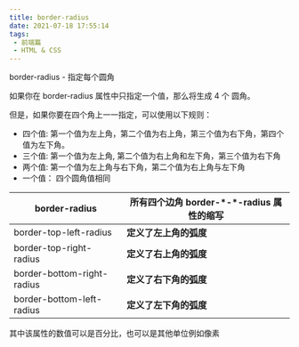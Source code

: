 ```yaml
---
title: border-radius
date: 2021-07-18 17:55:14
tags:
 - 前端篇
 - HTML & CSS	
---
```


 border-radius - 指定每个圆角

如果你在 border-radius 属性中只指定一个值，那么将生成 4 个 圆角。

但是，如果你要在四个角上一一指定，可以使用以下规则：

- 四个值: 第一个值为左上角，第二个值为右上角，第三个值为右下角，第四个值为左下角。
- 三个值: 第一个值为左上角,     第二个值为右上角和左下角，第三个值为右下角
- 两个值: 第一个值为左上角与右下角，第二个值为右上角与左下角
- 一个值： 四个圆角值相同

 <!--more-->

| border-radius              | **所有四个边角** **border-\*-\*-radius** **属性的缩写** |
| -------------------------- | ------------------------------------------------------- |
| border-top-left-radius     | **定义了左上角的弧度**                                  |
| border-top-right-radius    | **定义了右上角的弧度**                                  |
| border-bottom-right-radius | **定义了右下角的弧度**                                  |
| border-bottom-left-radius  | **定义了左下角的弧度**                                  |

其中该属性的数值可以是百分比，也可以是其他单位例如像素